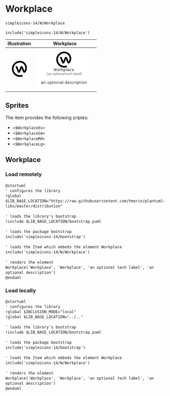 # Workplace


```text
simpleicons-14/W/Workplace
```

```text
include('simpleicons-14/W/Workplace')
```



| Illustration | Workplace |
| :---: | :---: |
| ![illustration for Illustration](../../simpleicons-14/W/Workplace.png) | ![illustration for Workplace](../../simpleicons-14/W/Workplace.Local.png) |



## Sprites
The item provides the following sriptes:

- `<$WorkplaceXs>`
- `<$WorkplaceSm>`
- `<$WorkplaceMd>`
- `<$WorkplaceLg>`





## Workplace

### Load remotely
```plantuml
@startuml
' configures the library
!global $LIB_BASE_LOCATION="https://raw.githubusercontent.com/tmorin/plantuml-libs/master/distribution"

' loads the library's bootstrap
!include $LIB_BASE_LOCATION/bootstrap.puml

' loads the package bootstrap
include('simpleicons-14/bootstrap')

' loads the Item which embeds the element Workplace
include('simpleicons-14/W/Workplace')

' renders the element
Workplace('Workplace', 'Workplace', 'an optional tech label', 'an optional description')
@enduml
```

### Load locally
```plantuml
@startuml
' configures the library
!global $INCLUSION_MODE="local"
!global $LIB_BASE_LOCATION="../.."

' loads the library's bootstrap
!include $LIB_BASE_LOCATION/bootstrap.puml

' loads the package bootstrap
include('simpleicons-14/bootstrap')

' loads the Item which embeds the element Workplace
include('simpleicons-14/W/Workplace')

' renders the element
Workplace('Workplace', 'Workplace', 'an optional tech label', 'an optional description')
@enduml
```

